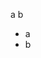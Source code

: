 <!-- Space: MARKTEST -->
<!-- Parent: Parent1 -->
<!-- Parent: Parent2 -->
<!-- Parent: Parent3 -->
<!-- Parent: Parent4 -->
<!-- Parent: Parent5 -->
<!-- Parent: Parent6 -->
<!-- Title: Test Page -->

a
b

- a
- b
